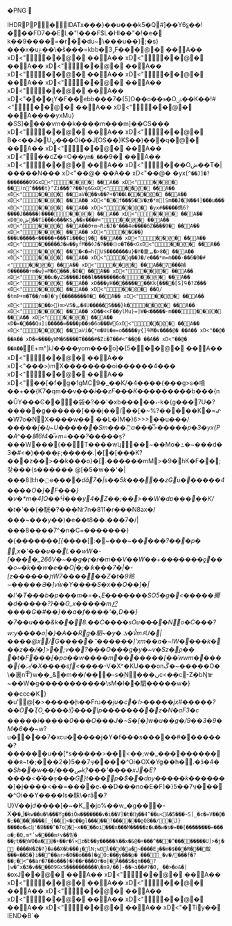 �PNG


IHDRPP΀�IDATx���}��u���k5�Q#]��Y6s̻��!���FD7��EL�"!���F$L�HI��"�!�e�	k��9����=�r��du~\���u��};�s}���x�uݝ��\�sͧ���=kbb�3ݛF���@� ��A�� xD<"��@� ��A�� xD<"��@� ��A�� xD<"��@� ��A�� xD<"��@� ��A�� xD<"��@� ��A�� xD<"��@� ��A�� xD<"��@� ��A�� xD<"���լY�F��ebb���7�{5]O��o��϶�Oۺ��K��ǃ#<"��@� ��A�� xD<"��@� ��A����yxMu}�SS]����vm��k����m���m]��CS��� xD<"��@� ��A�� xD<"��@� B�<��J�Uڼ���Oi��J[OS��}KS��)���q�@� ��A�� xD<"��@� ��A�� xD<"��cZ�=O��y`m�_��`�9� ��A�� xD<"��@� ��A�� xD<"���Oڞ��T�|�����N��� xD<"��@� ��A�� xD<"��@� �yx{`^��J۟]�?�������09GxD<"��@� ��A�� xD<"��@� ��!n^����t}^Zi���^?��?g6GxD<"��@� ��A�� xD<"��@� ��aV�󽠮��s��?+�ߣ��L���@� ��A�� xD<"��@� ��A�� xD<"��f���5�V�z�*m[Sm��J�W��4]���u��� xD<"��@� ��A�� xD<"��@� �yx#�����擕6?����J�����)������@� ��A�� xD<"��@� ��A�� xD0oڞ��Ti���o���KSڼ��x���#<"��@� ��A�� xD<"��@� ��A��0+m~Ri�J�'���4e����6Z����9� ��A�� xD<"��@� ��A�� xD<"��G��}���U�����<�����+���Ti���qj9� ��A�� xD<"��@� ��A�� xD<"������J�w��yfM��ߦJ�?���۞o�T��<GxD<"��@� ��A�� xD<"��@� ���<�=h{US�������u}�Y�童ퟴ�>8� ��A�� xD<"��@� ��A�� xD<"�q��J�/e���*m=m���-��6�0�#<"��@� ��A�� xD<"��@� ��A��7���捕6������+m�w}=M�6���,�8� ��A�� xD<"��@� ��A�� xD<"���u�yZS����J���l��������o���@� ��A�� xD<"��@� ��A�� xD���yH���������Kk{���﫴�[S]ߟ�?Z��� xD<"��@� ��A�� xD<"��@� ��Q/�tmϷ+m�T��/m�]�ߴy{��������8� ��A�� xD<"��@� ��A�� xD<"���>)m>VS�ퟴ�4U�����S���}k���@� ��A�� xD<"��@� ��A�� xD��<<F��ylMu}=]W�<�����-m�����@� ��A�� xD<"��@� ��A�� xD�=����Qu]i�����=����p��϶�6o���WGxD<"��@� ��A�� xD<"��@� ��aVi�Ϛ*m�Ui�ɵ=o�����y{]ߟM�v����@� ��A�� xD<"��@� ��A�� xD�=����yWM�6����T����#�Zi�7��#<"��@� ��A�� xD<"��@� ��A��`E+m^]iJ����yom���o]�{5���@� ��A�� xD<"��@� ��A�� xD<"���>)mX��������oi������4��� xD<"��@� ��A�� xD<"��[�f�g�1gΜC9�_��K/�4����{���g>s�嗿��+��{K7�qm��v���_i��zF���K��������_�b���{n�ŬY���Ͼ�꫇��袋�?��'�xb���￿��˖-k�{g���7U�?�����g������[���j��/��֭[�~%?�����K�=ꨣ�W͛7o�Ν׮X����w��
��L�)M�)6>>>��u���/��_���[�կ~U������Sm���߰a���֟>�����p�3�yx{P�A^��緕6ϯ4�ͫ+m=���?��_���ܹs?���W���{��T����wկ��~��Mo�ߑ�~���d�3�#<�)����ϝ;�����.|�[޲�[���K?���z��>��k���o}�[.������mM>�9�hK�F��;찿���{s������	@[�5�w��'�|���8∃:h�߲e���_�dǎ7�|s��5k�����zGu������4����O�]�F���}�v�*m�4]O��Ӵ���y4�Z��;��>��W�dɒ�����K/�t�'�_�{�駫�?���Nr7n�811�r���N8ax�/���~���y��)�e��t8��.���7�/|���8����7^�n�C=�������}�{���_����[{�_���[:�~���_~�����?���p�	,x�'���u��L��wW�-[����_266V�~��g�ӷ�r�m��V��W��+�������ƍ���o~�k��w�e��O|�;�ٵk���7�|�-[z������իW7������Z�t�9眳~�����Յ�]vٝw�Y����S�x��O��]�|�I'�T���b�p���m�=�ܢE�������SO5�g�<�����擟�d�����?}��G_x�����m۶͟?����G�#��}��a�f����'�,D��}�7�_�u���&k׮�׮�.8��C����sOu����No�C���?w:y����o|�}�A��Rg�駟~�y�
ܠ�V̾m۶U�|����@x/G�����՟������]'xm��a�~lW����k���z��/�\]>�;v��?���O���g�y�~v�Sz�ϼ��	�t�F��_�[�pa��w����m�������[��͛wwm�����{�ދ/�X����sf<����_-V�X^�KU���onڴ�~�����O�
\�裏n߾}w��_&�m��/���-s�̩N���ﮞc<��c-Z�bŊᯊ~��W�g�����������\sM�l��駟�����w�}��ccc�K}�u'@[�>�����ի��Fnذ�_�ju�c�ا>�����jx#�����?��O�ҬO˻����ӟ֯}���\p��������z�Ν�aF3�c	�����i�����0���O���J�~S�[�]w�u��g�/9��3�9�M�6�_�~w?u����7�xcu�׾����j�Y�f���s�����#�������?�����׿�u��[*s�����>��<��;w�_�����������я~t�;���2�}5��7ӌ�﹯���^Oi�OX�Yg��h�.�ӟ�4��_Sh��w��/���صkׇ?���'����xJ�E?����<�̽��ܹs���G}t���p�$��dɒy�����k����_���]�j����<��=����e˖��D���no�E�F]�}5��7ӌ�﹯���^Oi��Y����Is�駯\�rǎ�?U}V��jժ����[�~�K_�jɒ%��w_�g��⊁�-X�`�ڵ�kw��u�%���Yg��iӦw�������v�i��V]�t�Ҧ��4^��u<&�5���~S]_�c�=V��@��;��������֭[_{��<�c��gl���՘��?������ǫO8��/�J}����o�ޱcǉ'�8���^�7o޼�~x����oi���x���M�����z�u��w�s�=��{��������=���o�;�Q,m*ʹw����m۶v��믿�
��ٷt��իWO�a�@�+��r�ʕ×z�է��y�����Ӿ��x�&@�+���^���^�������ַ�U]>�j� ����W�Z�?}�a��X�b���յ�lΝ;wDl��d�a�~����Eյ��m�$���R���馛���<��S�}i��^��ar>�0��o���)�ƍO:���y���p�
���_�v�/���f�?��;�<^��ar�7��o���)�)��r���Or�o|�Ã���S�qn���?|w�^x�3�v����09GxS����������\�nݏ~��-[��/9��#?�O,_��>�o&�|�`oxJ��@� ��A�� xD<"��@� ��A�� xD<"��@� ��A�� xD<"��@� ��A�� xD<"��@� ��A�� xD<"��@� ��A�� xD<"��@� ��A�� xD<"��@� ��A�� xD<"�Tiy�� IEND�B`�
